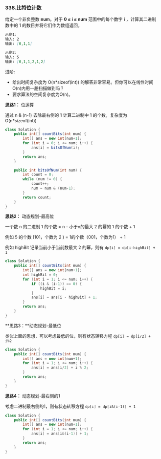 ### 338.比特位计数

给定一个非负整数 **num**。对于 **0 ≤ i ≤ num** 范围中的每个数字 **i** ，计算其二进制数中的 1 的数目并将它们作为数组返回。

``` markdown
示例1:
输入: 2
输出: [0,1,1]

示例2:
输入: 5
输出: [0,1,1,2,1,2]
```

进阶:

- 给出时间复杂度为 O(n*sizeof(int)) 的解答非常容易。但你可以在线性时间O(n)内用一趟扫描做到吗？
- 要求算法的空间复杂度为O(n)。



**思路1：** 位运算

通过 n & (n-1) 去除最右侧的 1 计算二进制中 1 的个数，复杂度为 O(n*sizeof(int))

``` java
class Solution {
    public int[] countBits(int num) {
        int[] ans = new int[num+1];
        for (int i = 0; i <= num; i++) {
            ans[i] = bitsOfNum(i);
        }
        return ans;
    }

    public int bitsOfNum(int num) {
        int count = 0;
        while (num != 0) {
            count++;
            num = num & (num-1);
        }
        return count;
    }
}
```



**思路2：** 动态规划-最高位

一个数 n 的二进制 1 的个数 = n - 小于n的最大 2 的幂的 1 的个数  + 1

例如 5 的个数 (101，个数为 2 ) = 1的个数（001，个数为1） + 1

例如 highBit 记录当前小于当前数最大 2 的幂，则有 `dp[i] = dp[i-highBit] + 1`

``` java
class Solution {
    public int[] countBits(int num) {
        int[] ans = new int[num+1];
        int highBit = 0;
        for (int i = 1; i <= num; i++) {
            if ((i & (i-1)) == 0) {
                highBit = i;
            }
            ans[i] = ans[i - highBit] + 1;
        }
        return ans;
    }
}
```



**思路3：**动态规划-最低位

类似上面的思想，可以考虑最低的位，则有状态转移方程 `dp[i] = dp[i/2] + i%2`

``` java
class Solution {
    public int[] countBits(int num) {
        int[] ans = new int[num+1];
        for (int i = 1; i <= num; i++) {
            ans[i] = ans[i/2] + i % 2;
        }
        return ans;
    }
}
```



**思路4：** 动态规划-最右侧的1

考虑二进制最右侧的1，则有状态转移方程 `dp[i] = dp[i&(i-1)] + 1`

``` java
class Solution {
    public int[] countBits(int num) {
        int[] ans = new int[num+1];
        for (int i = 1; i <= num; i++) {
            ans[i] = ans[i&(i-1)] + 1;
        }
        return ans;
    }
}
```

